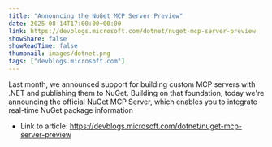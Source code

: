 ```yaml
---
title: "Announcing the NuGet MCP Server Preview"
date: 2025-08-14T17:00:00+00:00
link: https://devblogs.microsoft.com/dotnet/nuget-mcp-server-preview
showShare: false
showReadTime: false
thumbnail: images/dotnet.png
tags: ["devblogs.microsoft.com"]
---
```

Last month, we announced support for building custom MCP servers with .NET and publishing them to NuGet. Building on that foundation, today we're announcing the official NuGet MCP Server, which enables you to integrate real-time NuGet package information

- Link to article: https://devblogs.microsoft.com/dotnet/nuget-mcp-server-preview